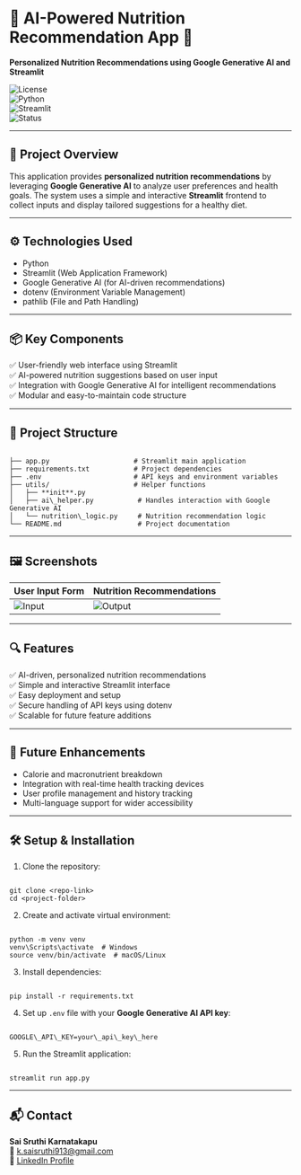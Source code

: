 # 🥗 AI-Powered Nutrition Recommendation App 🧬

**Personalized Nutrition Recommendations using Google Generative AI and Streamlit**

![License](https://img.shields.io/badge/license-MIT-green.svg)  
![Python](https://img.shields.io/badge/python-3.8%2B-blue.svg)  
![Streamlit](https://img.shields.io/badge/frontend-Streamlit-orange.svg)  
![Status](https://img.shields.io/badge/status-Completed-brightgreen.svg)  

---

## 🧠 Project Overview

This application provides **personalized nutrition recommendations** by leveraging **Google Generative AI** to analyze user preferences and health goals. The system uses a simple and interactive **Streamlit** frontend to collect inputs and display tailored suggestions for a healthy diet.

---

## ⚙️ Technologies Used

* Python  
* Streamlit (Web Application Framework)  
* Google Generative AI (for AI-driven recommendations)  
* dotenv (Environment Variable Management)  
* pathlib (File and Path Handling)  

---

## 📦 Key Components

✅ User-friendly web interface using Streamlit  
✅ AI-powered nutrition suggestions based on user input  
✅ Integration with Google Generative AI for intelligent recommendations  
✅ Modular and easy-to-maintain code structure  

---

## 📁 Project Structure

```

├── app.py                     # Streamlit main application
├── requirements.txt           # Project dependencies
├── .env                       # API keys and environment variables
├── utils/                     # Helper functions
│   ├── **init**.py
│   ├── ai\_helper.py           # Handles interaction with Google Generative AI
│   └── nutrition\_logic.py     # Nutrition recommendation logic
└── README.md                   # Project documentation

```

---

## 🖼️ Screenshots

| User Input Form                | Nutrition Recommendations              |
| ------------------------------ | -------------------------------------- |
| ![Input](https://via.placeholder.com/250x150?text=User+Input) | ![Output](https://via.placeholder.com/250x150?text=Nutrition+Suggestions) |

---

## 🔍 Features

✅ AI-driven, personalized nutrition recommendations  
✅ Simple and interactive Streamlit interface  
✅ Easy deployment and setup  
✅ Secure handling of API keys using dotenv  
✅ Scalable for future feature additions  

---

## 🚀 Future Enhancements

* Calorie and macronutrient breakdown  
* Integration with real-time health tracking devices  
* User profile management and history tracking  
* Multi-language support for wider accessibility  

---

## 🛠️ Setup & Installation

1. Clone the repository:  
```

git clone <repo-link>
cd <project-folder>

```

2. Create and activate virtual environment:  
```

python -m venv venv
venv\Scripts\activate  # Windows
source venv/bin/activate  # macOS/Linux

```

3. Install dependencies:  
```

pip install -r requirements.txt

```

4. Set up `.env` file with your **Google Generative AI API key**:  
```

GOOGLE\_API\_KEY=your\_api\_key\_here

```

5. Run the Streamlit application:  
```

streamlit run app.py

```

---

## 📬 Contact

**Sai Sruthi Karnatakapu**  
📧 [k.saisruthi913@gmail.com](mailto:k.saisruthi913@gmail.com)  
🔗 [LinkedIn Profile](https://www.linkedin.com/in/saisruthi-karnatakapu/)  
```

